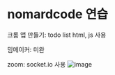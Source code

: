 # nomardcode 연습

크롬 앱 만들기: todo list
html, js 사용

밈메이커: 미완

zoom:
socket.io 사용
![image](https://github.com/jeongdonggi/nomardcode/assets/100845304/ef1a3071-b021-4f00-8181-3b0b8a9f1d54)
